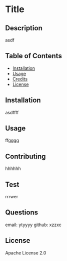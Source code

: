 # Title
      


## Description

asdf

## Table of Contents

- [Installation](#installation)
- [Usage](#usage)
- [Credits](#credits)
- [License](#license)

## Installation

asdffff

## Usage

ffgggg

## Contributing

hhhhhh

## Test

rrrwer

## Questions

email: ytyyyy
github: xzzxc

## License

Apache License 2.0